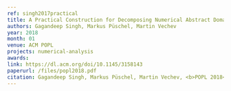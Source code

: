 ```yaml
---
ref: singh2017practical
title: A Practical Construction for Decomposing Numerical Abstract Domains
authors: Gagandeep Singh, Markus Püschel, Martin Vechev
year: 2018
month: 01
venue: ACM POPL
projects: numerical-analysis
awards:
link: https://dl.acm.org/doi/10.1145/3158143
paperurl: /files/popl2018.pdf
citation: Gagandeep Singh, Markus Püschel, Martin Vechev, <b>POPL 2018</b>.
---
```

